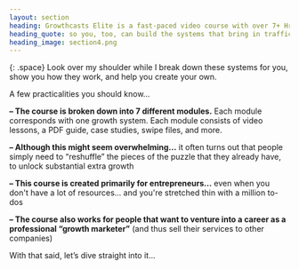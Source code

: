 ```yaml
---
layout: section
heading: Growthcasts Elite is a fast-paced video course with over 7+ Hrs of video content...
heading_quote: so you, too, can build the systems that bring in traffic, users and revenue on autopilot… and grow your startup bigger, better and faster
heading_image: section4.png
---
```


{: .space}
Look over my shoulder while I break down these systems for you, show you how they work, and help you create your own.

A few practicalities you should know...

**– The course is broken down into 7 different modules.** Each module corresponds with one growth system. Each module consists of video lessons, a PDF guide, case studies, swipe files, and more.

**– Although this might seem overwhelming...** it often turns out that people simply need to “reshuffle” the pieces of the puzzle that they already have, to unlock substantial extra growth

**– This course is created primarily for entrepreneurs...** even when you don't have a lot of resources… and you're stretched thin with a million to-dos

**– The course also works for people that want to venture into a career as a professional “growth marketer”** (and thus sell their services to other companies)

With that said, let’s dive straight into it...
